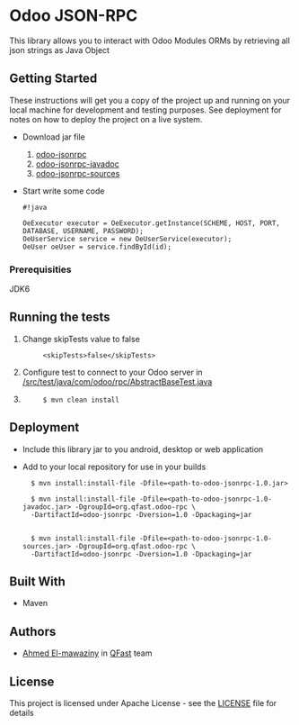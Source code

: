 #  Odoo JSON-RPC

This library allows you to interact with Odoo Modules ORMs by retrieving all json strings as Java Object

## Getting Started

These instructions will get you a copy of the project up and running on your local machine for development and testing purposes. See deployment for notes on how to deploy the project on a live system.

* Download jar file

    1. [odoo-jsonrpc](https://bitbucket.org/qfast/odoo-jsonrpc/downloads/odoo-jsonrpc-1.0.jar)
    2. [odoo-jsonrpc-javadoc](https://bitbucket.org/qfast/odoo-jsonrpc/downloads/odoo-jsonrpc-1.0-javadoc.jar)
    3. [odoo-jsonrpc-sources](https://bitbucket.org/qfast/odoo-jsonrpc/downloads/odoo-jsonrpc-1.0-sources.jar)

* Start write some code

    ```
    #!java

    OeExecutor executor = OeExecutor.getInstance(SCHEME, HOST, PORT, DATABASE, USERNAME, PASSWORD);
    OeUserService service = new OeUserService(executor);
    OeUser oeUser = service.findById(id);
    ```

### Prerequisities

JDK6

## Running the tests

1. Change skipTests value to false

            <skipTests>false</skipTests>

2. Configure test to connect to your Odoo server in [/src/test/java/com/odoo/rpc/AbstractBaseTest.java](/src/test/java/com/odoo/rpc/AbstractBaseTest.java)

3. 
            $ mvn clean install

## Deployment

* Include this library jar to you android, desktop or web application

* Add to your local repository for use in your builds

        $ mvn install:install-file -Dfile=<path-to-odoo-jsonrpc-1.0.jar>
        
        $ mvn install:install-file -Dfile=<path-to-odoo-jsonrpc-1.0-javadoc.jar> -DgroupId=org.qfast.odoo-rpc \
        -DartifactId=odoo-jsonrpc -Dversion=1.0 -Dpackaging=jar
        
    
        $ mvn install:install-file -Dfile=<path-to-odoo-jsonrpc-1.0-sources.jar> -DgroupId=org.qfast.odoo-rpc \
        -DartifactId=odoo-jsonrpc -Dversion=1.0 -Dpackaging=jar

## Built With

* Maven

## Authors

* [Ahmed El-mawaziny](https://bitbucket.org/amawaziny/) in [QFast](https://bitbucket.org/qfast/) team

## License

This project is licensed under Apache License - see the [LICENSE](LICENSE.md) file for details
